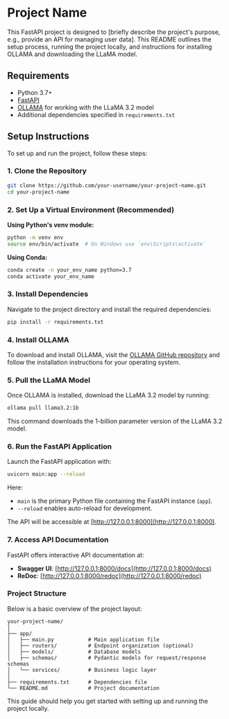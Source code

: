# Project Name

This FastAPI project is designed to [briefly describe the project's purpose, e.g., provide an API for managing user data]. This README outlines the setup process, running the project locally, and instructions for installing OLLAMA and downloading the LLaMA model.

## Requirements

- Python 3.7+
- [FastAPI](https://fastapi.tiangolo.com/)
- [OLLAMA](https://github.com/jmorganca/ollama) for working with the LLaMA 3.2 model
- Additional dependencies specified in `requirements.txt`

## Setup Instructions

To set up and run the project, follow these steps:

### 1. Clone the Repository

```bash
git clone https://github.com/your-username/your-project-name.git
cd your-project-name
```

### 2. Set Up a Virtual Environment (Recommended)

**Using Python's venv module:**

```bash
python -m venv env
source env/bin/activate  # On Windows use `env\Scripts\activate`
```

**Using Conda:**

```bash
conda create -n your_env_name python=3.7
conda activate your_env_name
```

### 3. Install Dependencies

Navigate to the project directory and install the required dependencies:

```bash
pip install -r requirements.txt
```

### 4. Install OLLAMA

To download and install OLLAMA, visit the [OLLAMA GitHub repository](https://github.com/jmorganca/ollama) and follow the installation instructions for your operating system.

### 5. Pull the LLaMA Model

Once OLLAMA is installed, download the LLaMA 3.2 model by running:

```bash
ollama pull llama3.2:1b
```

This command downloads the 1-billion parameter version of the LLaMA 3.2 model.

### 6. Run the FastAPI Application

Launch the FastAPI application with:

```bash
uvicorn main:app --reload
```

Here:
- `main` is the primary Python file containing the FastAPI instance (`app`).
- `--reload` enables auto-reload for development.

The API will be accessible at [http://127.0.0.1:8000](http://127.0.0.1:8000).

### 7. Access API Documentation

FastAPI offers interactive API documentation at:

- **Swagger UI**: [http://127.0.0.1:8000/docs](http://127.0.0.1:8000/docs)
- **ReDoc**: [http://127.0.0.1:8000/redoc](http://127.0.0.1:8000/redoc)

### Project Structure

Below is a basic overview of the project layout:

```
your-project-name/
│
├── app/
│   ├── main.py           # Main application file
│   ├── routers/          # Endpoint organization (optional)
│   ├── models/           # Database models
│   ├── schemas/          # Pydantic models for request/response schemas
│   └── services/         # Business logic layer
│
├── requirements.txt      # Dependencies file
└── README.md             # Project documentation
```

This guide should help you get started with setting up and running the project locally.
